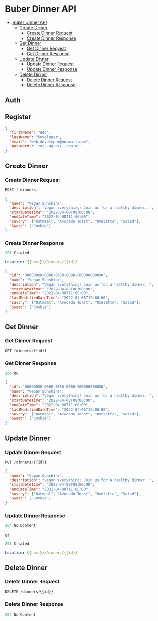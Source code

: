 # Buber Dinner API

- [Buber Dinner API](#buber-dinner-api)
  - [Create Dinner](#create-dinner)
    - [Create Dinner Request](#create-dinner-request)
    - [Create Dinner Response](#create-dinner-response)
  - [Get Dinner](#get-dinner)
    - [Get Dinner Request](#get-dinner-request)
    - [Get Dinner Response](#get-dinner-response)
  - [Update Dinner](#update-dinner)
    - [Update Dinner Request](#update-dinner-request)
    - [Update Dinner Response](#update-dinner-response)
  - [Delete Dinner](#delete-dinner)
    - [Delete Dinner Request](#delete-dinner-request)
    - [Delete Dinner Response](#delete-dinner-response)

## Auth 

## Register

```json
{
  "firstName": "Web",
  "lastName": "Developer",
  "email": "web_developer@hotmail.com",
  "password": "2022-04-08T11:00:00" 
}
```


## Create Dinner

### Create Dinner Request

```js
POST / dinners;
```

```json
{
  "name": "Vegan Sunshine",
  "description": "Vegan everything! Join us for a healthy dinner..",
  "startDateTime": "2022-04-08T08:00:00",
  "endDateTime": "2022-04-08T11:00:00",
  "savory": ["Oatmeal", "Avocado Toast", "Omelette", "Salad"],
  "Sweet": ["Cookie"]
}
```

### Create Dinner Response

```js
201 Created
```

```yml
Location: {{host}}/Dinners/{{id}}
```

```json
{
  "id": "00000000-0000-0000-0000-000000000000",
  "name": "Vegan Sunshine",
  "description": "Vegan everything! Join us for a healthy dinner..",
  "startDateTime": "2022-04-08T08:00:00",
  "endDateTime": "2022-04-08T11:00:00",
  "lastModifiedDateTime": "2022-04-06T12:00:00",
  "savory": ["Oatmeal", "Avocado Toast", "Omelette", "Salad"],
  "Sweet": ["Cookie"]
}
```

## Get Dinner

### Get Dinner Request

```js
GET /dinners/{{id}}
```

### Get Dinner Response

```js
200 Ok
```

```json
{
  "id": "00000000-0000-0000-0000-000000000000",
  "name": "Vegan Sunshine",
  "description": "Vegan everything! Join us for a healthy dinner..",
  "startDateTime": "2022-04-08T08:00:00",
  "endDateTime": "2022-04-08T11:00:00",
  "lastModifiedDateTime": "2022-04-06T12:00:00",
  "savory": ["Oatmeal", "Avocado Toast", "Omelette", "Salad"],
  "Sweet": ["Cookie"]
}
```

## Update Dinner

### Update Dinner Request

```js
PUT /dinners/{{id}}
```

```json
{
  "name": "Vegan Sunshine",
  "description": "Vegan everything! Join us for a healthy dinner..",
  "startDateTime": "2022-04-08T08:00:00",
  "endDateTime": "2022-04-08T11:00:00",
  "savory": ["Oatmeal", "Avocado Toast", "Omelette", "Salad"],
  "Sweet": ["Cookie"]
}
```

### Update Dinner Response

```js
204 No Content
```

or

```js
201 Created
```

```yml
Location: {{host}}/Dinners/{{id}}
```

## Delete Dinner

### Delete Dinner Request

```js
DELETE /dinners/{{id}}
```

### Delete Dinner Response

```js
204 No Content
```
